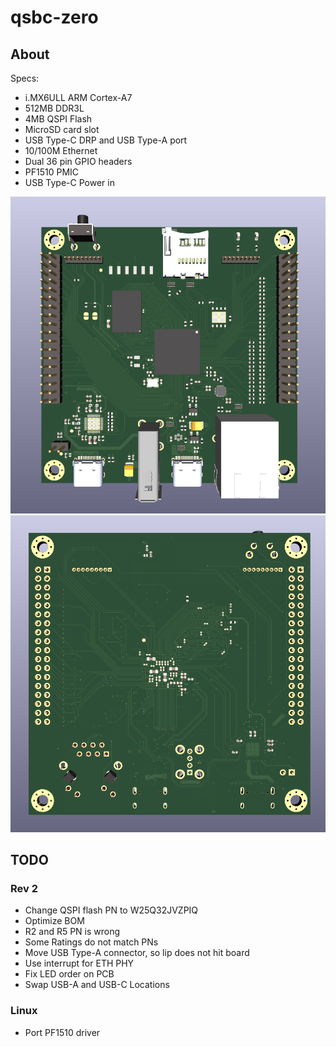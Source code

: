 # qsbc-zero

## About

Specs:

- i.MX6ULL ARM Cortex-A7
- 512MB DDR3L
- 4MB QSPI Flash
- MicroSD card slot
- USB Type-C DRP and USB Type-A port
- 10/100M Ethernet
- Dual 36 pin GPIO headers
- PF1510 PMIC
- USB Type-C Power in

![](img/qsbc-zero_top.png)
![](img/qsbc-zero_bottom.png)


## TODO

### Rev 2
- Change QSPI flash PN to W25Q32JVZPIQ
- Optimize BOM
- R2 and R5 PN is wrong
- Some Ratings do not match PNs
- Move USB Type-A connector, so lip does not hit board
- Use interrupt for ETH PHY
- Fix LED order on PCB
- Swap USB-A and USB-C Locations

### Linux
- Port PF1510 driver
